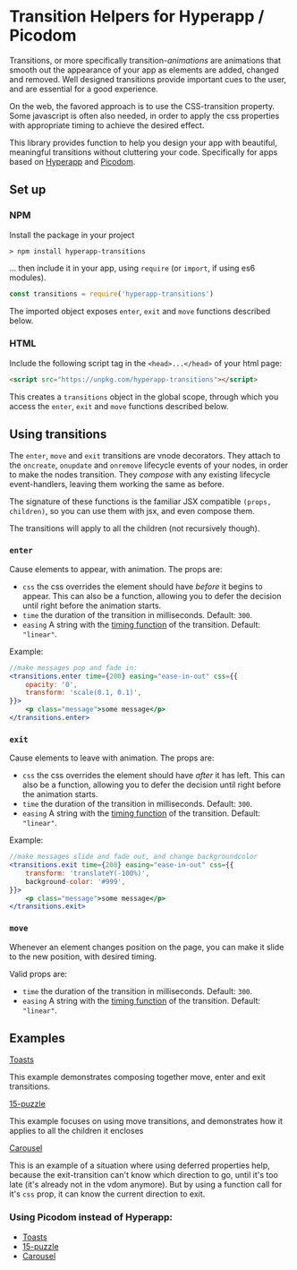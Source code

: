 # Transition Helpers for Hyperapp / Picodom


Transitions, or more specifically transition-*animations* are animations that smooth out the appearance of your app as elements are added, changed and removed. Well designed transitions provide important cues to the user, and are essential for a good experience.

On the web, the favored approach is to use the CSS-transition property. Some javascript is often also needed, in order to apply the css properties with appropriate timing to achieve the desired effect.

This library provides function to help you design your app with beautiful, meaningful transitions without cluttering your code. Specifically for apps based on [Hyperapp](https://hyperapp.js.org) and [Picodom](https://github.com/picodom/picodom).


## Set up

### NPM

Install the package in your project

```
> npm install hyperapp-transitions
```

... then include it in your app, using `require` (or `import`, if using es6 modules).

```js
const transitions = require('hyperapp-transitions')
```

The imported object exposes `enter`, `exit` and `move` functions described below.

### HTML

Include the following script tag in the `<head>...</head>` of your html page:

```html
<script src="https://unpkg.com/hyperapp-transitions"></script>
```

This creates a `transitions` object in the global scope, through which you access the `enter`, `exit` and `move` functions described below.



## Using transitions

The `enter`, `move` and `exit` transitions are vnode decorators. They attach to the `oncreate`, `onupdate` and `onremove` lifecycle events of your nodes, in order to make the nodes transition. They *compose* with any existing lifecycle event-handlers, leaving them working the same as before.

The signature of these functions is the familiar JSX compatible `(props, children)`, so you can use them with jsx, and even compose them.

The transitions will apply to all the children (not recursively though).

### `enter`

Cause elements to appear, with animation. The props are:

- `css` the css overrides the element should have *before* it begins to appear. This can also be a function, allowing you to defer the decision until right before the animation starts.
- `time` the duration of the transition in milliseconds. Default: `300`.
- `easing` A string with the [timing function](https://developer.mozilla.org/en-US/docs/Web/CSS/transition-timing-function) of the transition. Default: `"linear"`.

Example:

```jsx
//make messages pop and fade in:
<transitions.enter time={200} easing="ease-in-out" css={{
    opacity: '0',
    transform: 'scale(0.1, 0.1)',
}}>
    <p class="message">some message</p>
</transitions.enter>
```


### `exit`

Cause elements to leave with animation. The props are:

- `css` the css overrides the element should have *after* it has left. This can also be a function, allowing you to defer the decision until right before the animation starts.
- `time` the duration of the transition in milliseconds. Default: `300`.
- `easing` A string with the [timing function](https://developer.mozilla.org/en-US/docs/Web/CSS/transition-timing-function) of the transition. Default: `"linear"`.

Example:

```jsx
//make messages slide and fade out, and change backgroundcolor
<transitions.exit time={200} easing="ease-in-out" css={{
    transform: 'translateY(-100%)',
    background-color: '#999',
}}>
    <p class="message">some message</p>
</transitions.exit>
```

### `move`

Whenever an element changes position on the page, you can make it slide to the new position, with desired timing.

Valid props are:

- `time` the duration of the transition in milliseconds. Default: `300`.
- `easing` A string with the [timing function](https://developer.mozilla.org/en-US/docs/Web/CSS/transition-timing-function) of the transition. Default: `"linear"`.


## Examples

[Toasts](https://codepen.io/zaceno/pen/QOYOZd)

This example demonstrates composing together move, enter and exit transitions.

[15-puzzle](https://codepen.io/zaceno/pen/XzOwPd)

This example focuses on using move transitions, and demonstrates how it applies to all the children it encloses

[Carousel](https://codepen.io/zaceno/pen/ZawNmb)

This is an example of a situation where using deferred properties help, because the exit-transition can't know which direction to go, until it's too late (it's already not in the vdom anymore). But by using a function call for it's `css` prop, it can know the current direction to exit.

### Using Picodom instead of Hyperapp:

- [Toasts](https://codepen.io/zaceno/pen/PEmEbW)
- [15-puzzle](https://codepen.io/zaceno/pen/YYVvEY)
- [Carousel](https://codepen.io/zaceno/pen/goWKed)

